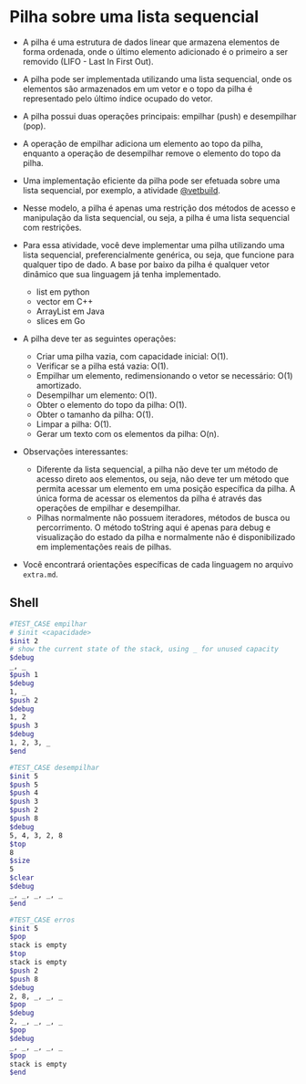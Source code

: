# Pilha sobre uma lista sequencial

- A pilha é uma estrutura de dados linear que armazena elementos de forma ordenada, onde o último elemento adicionado é o primeiro a ser removido (LIFO - Last In First Out).
- A pilha pode ser implementada utilizando uma lista sequencial, onde os elementos são armazenados em um vetor e o topo da pilha é representado pelo último índice ocupado do vetor.
- A pilha possui duas operações principais: empilhar (push) e desempilhar (pop).
- A operação de empilhar adiciona um elemento ao topo da pilha, enquanto a operação de desempilhar remove o elemento do topo da pilha.
- Uma implementação eficiente da pilha pode ser efetuada sobre uma lista sequencial, por exemplo, a atividade [@vetbuild](https://github.com/qxcodeed/arcade/blob/master/base/pilha/../vetbuild/Readme.md).
- Nesse modelo, a pilha é apenas uma restrição dos métodos de acesso e manipulação da lista sequencial, ou seja, a pilha é uma lista sequencial com restrições.
- Para essa atividade, você deve implementar uma pilha utilizando uma lista sequencial, preferencialmente genérica, ou seja, que funcione para qualquer tipo de dado. A base por baixo da pilha é qualquer vetor dinâmico que sua linguagem já tenha implementado.
  - list em python
  - vector em C++
  - ArrayList em Java
  - slices em Go
- A pilha deve ter as seguintes operações:
  - Criar uma pilha vazia, com capacidade inicial: O(1).
  - Verificar se a pilha está vazia: O(1).
  - Empilhar um elemento, redimensionando o vetor se necessário: O(1) amortizado.
  - Desempilhar um elemento: O(1).
  - Obter o elemento do topo da pilha: O(1).
  - Obter o tamanho da pilha: O(1).
  - Limpar a pilha: O(1).
  - Gerar um texto com os elementos da pilha: O(n).
- Observações interessantes:
  - Diferente da lista sequencial, a pilha não deve ter um método de acesso direto aos elementos, ou seja, não deve ter um método que permita acessar um elemento em uma posição específica da pilha. A única forma de acessar os elementos da pilha é através das operações de empilhar e desempilhar.
  - Pilhas normalmente não possuem iteradores, métodos de busca ou percorrimento. O método toString aqui é apenas para debug e visualização do estado da pilha e normalmente não é disponibilizado em implementações reais de pilhas.

- Você encontrará orientações específicas de cada linguagem no arquivo `extra.md`.

## Shell

```bash
#TEST_CASE empilhar
# $init <capacidade>
$init 2
# show the current state of the stack, using _ for unused capacity
$debug
_, _
$push 1
$debug
1, _
$push 2
$debug
1, 2
$push 3
$debug
1, 2, 3, _
$end
```

```bash
#TEST_CASE desempilhar
$init 5
$push 5
$push 4
$push 3
$push 2
$push 8
$debug
5, 4, 3, 2, 8
$top
8
$size
5
$clear
$debug
_, _, _, _, _
$end
```

```bash
#TEST_CASE erros
$init 5
$pop
stack is empty
$top
stack is empty
$push 2
$push 8
$debug
2, 8, _, _, _
$pop
$debug
2, _, _, _, _
$pop
$debug
_, _, _, _, _
$pop
stack is empty
$end
```

